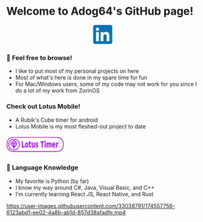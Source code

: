 # Welcome to Adog64's GitHub page!
<p align="center"?>
    <a href="https://www.linkedin.com/in/aidan-sharpe-b86955224/"><img src="https://github.com/Adog64/Adog64/blob/main/LinkedInLogo.png"/></a>
</p>

### 📖 Feel free to browse!
- I like to put most of my personal projects on here
- Most of what's here is done in my spare time for fun
- For Mac/Windows users, some of my code may not work for you since I do a lot of my work from ZorinOS

### Check out Lotus Mobile!
- A Rubik's Cube timer for android
- Lotus Mobile is my most fleshed-out project to date
<p align="left"><a href="https://github.com/Adog64/Lotus-Mobile"><img src="https://github.com/Adog64/Adog64/blob/main/LotusTimerLogo.png"/></a></p>


### 🤖 Language Knowledge
- My favorite is Python (by far)
- I know my way around C#, Java, Visual Basic, and C++
- I'm currently learning React JS, React Native, and Rust


https://user-images.githubusercontent.com/33038791/174557756-6123abd1-ee02-4a8b-ab1d-857d38afadfe.mp4


